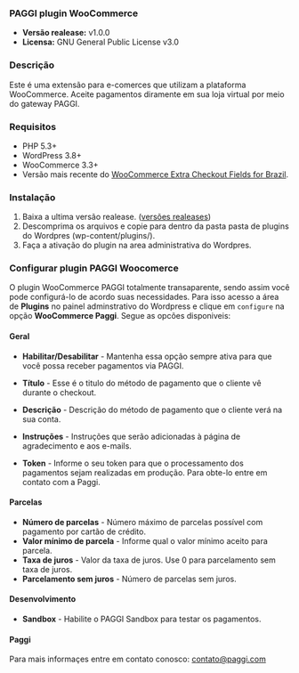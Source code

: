 
### PAGGI plugin WooCommerce

- **Versão realease:** v1.0.0
- **Licensa:** GNU General Public License v3.0

### Descrição
Este é uma extensão para e-comerces que utilizam a plataforma WooCommerce. Aceite pagamentos diramente em sua loja virtual por meio do gateway PAGGI.

### Requisitos
*  PHP 5.3+
*  WordPress 3.8+
*  WooCommerce 3.3+
*  Versão mais recente do [WooCommerce Extra Checkout Fields for Brazil](http://wordpress.org/plugins/woocommerce-extra-checkout-fields-for-brazil/).

### Instalação  
1. Baixa a ultima versão realease. ([versões realeases](https://github.com/paggi-com/woocommerce-paggi/releases))  
2. Descomprima os arquivos e copie para dentro da pasta pasta de plugins do Wordpres (wp-content/plugins/).  
3. Faça a ativação do plugin na area administrativa do Wordpres.
  
### Configurar plugin PAGGI Woocomerce

O plugin WooCommerce PAGGI  totalmente transaparente, sendo assim você pode configurá-lo de acordo suas necessidades. Para isso acesso a área de **Plugins** no painel adminstrativo do Wordpress e clique em ```configure``` na opção **WooCommerce Paggi**.
Segue as opcões disponiveis:

#### Geral

 * **Habilitar/Desabilitar** - Mantenha essa opção sempre ativa para que você possa receber pagamentos via PAGGI.
 * **Título** - Esse é o titulo do método de pagamento que o cliente vê durante o checkout.
 * **Descrição** - Descrição do método de pagamento que o cliente verá na sua conta.
 * **Instruções** - Instruções que serão adicionadas à página de agradecimento e aos e-mails.
 
 * **Token** - Informe o seu token para que o processamento dos pagamentos sejam realizadas em produção. Para obte-lo entre em contato com a Paggi.
 
#### Parcelas

 * **Número de parcelas** - Número máximo de parcelas possível com pagamento por cartão de crédito.
 * **Valor mínimo de parcela** - Informe qual o valor mínimo aceito para parcela.
 * **Taxa de juros** - Valor da taxa de juros. Use 0 para parcelamento sem taxa de juros.
 * **Parcelamento sem juros** - Número de parcelas sem juros.
 
#### Desenvolvimento

 * **Sandbox** - Habilite o PAGGI Sandbox para testar os pagamentos.
 
#### Paggi

Para mais informaçes entre em contato conosco: contato@paggi.com
